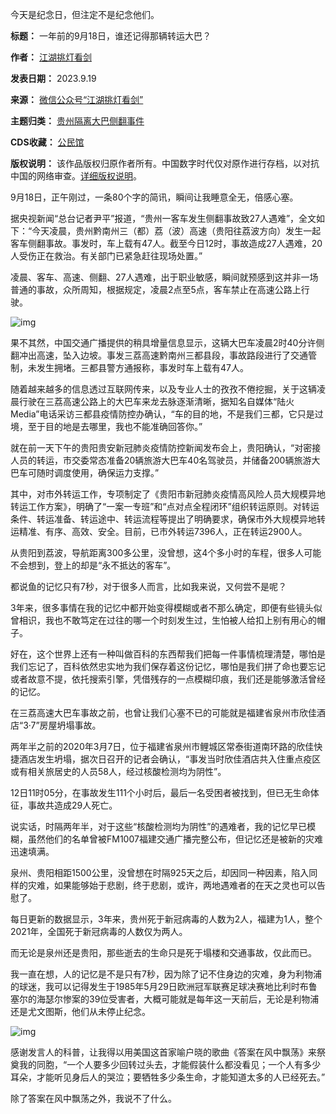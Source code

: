 今天是纪念日，但注定不是纪念他们。




**标题：** 一年前的9月18日，谁还记得那辆转运大巴？  

**作者：** [江湖挑灯看剑](https://chinadigitaltimes.net/space/江湖挑灯看剑)  

**发表日期：** 2023.9.19  

**来源：** [微信公众号“江湖挑灯看剑”](https://web.archive.org/web/20230919144126/https://mp.weixin.qq.com/s/xTJ0vzSbStzvTqNkNm7ZeQ)  

**主题归类：** [贵州隔离大巴侧翻事件](https://chinadigitaltimes.net/space/贵州隔离大巴侧翻事件)  

**CDS收藏：** [公民馆](https://chinadigitaltimes.net/space/%E5%85%AC%E6%B0%91%E9%A6%86)  

**版权说明：** 该作品版权归原作者所有。中国数字时代仅对原作进行存档，以对抗中国的网络审查。[详细版权说明](https://chinadigitaltimes.net/chinese/copyright)。


9月18日，正午刚过，一条80个字的简讯，瞬间让我睡意全无，倍感心塞。


据央视新闻“总台记者尹平”报道，“贵州一客车发生侧翻事故致27人遇难”，全文如下：“今天凌晨，贵州黔南州三（都）荔（波）高速（贵阳往荔波方向）发生一起客车侧翻事故。事发时，车上载有47人。截至今日12时，事故造成27人遇难，20人受伤正在救治。有关部门已紧急赶往现场处置。”


凌晨、客车、高速、侧翻、27人遇难，出于职业敏感，瞬间就预感到这并非一场普通的事故，众所周知，根据规定，凌晨2点至5点，客车禁止在高速公路上行驶。


![img](https://chinadigitaltimes.net/chinese/files/2023/09/image.jpeg)


果不其然，中国交通广播提供的稍具增量信息显示，这辆大巴车凌晨2时40分许侧翻冲出高速，坠入边坡。事发三荔高速黔南州三都县段，事故路段进行了交通管制，未发生拥堵。三都县警方通报称，事发时车上载有47人。


随着越来越多的信息透过互联网传来，以及专业人士的孜孜不倦挖掘，关于这辆凌晨行驶在三荔高速公路上的大巴车来龙去脉逐渐清晰，据知名自媒体“陆火Media”电话采访三都县疫情防控办确认，“车的目的地，不是我们三都，它只是过境，至于目的地是去哪里，我也不能准确回答你。”


就在前一天下午的贵阳贵安新冠肺炎疫情防控新闻发布会上，贵阳确认，“对密接人员的转运，市交委常态准备20辆旅游大巴车40名驾驶员，并储备200辆旅游大巴车可随时调度使用，确保运力支撑。”


其中，对市外转运工作，专项制定了《贵阳市新冠肺炎疫情高风险人员大规模异地转运工作方案》，明确了“一案一专班”和“点对点全程闭环”组织转运原则。对转运条件、转运准备、转运途中、转运流程等提出了明确要求，确保市外大规模异地转运精准、有序、高效、安全。目前，已市外转运7396人，正在转运2900人。


从贵阳到荔波，导航距离300多公里，没曾想，这4个多小时的车程，很多人可能不会想到，登上的却是“永不抵达的客车”。


都说鱼的记忆只有7秒，对于很多人而言，比如我来说，又何尝不是呢？


3年来，很多事情在我的记忆中都开始变得模糊或者不那么确定，即便有些镜头似曾相识，我也不敢笃定在过往的哪一个时刻发生过，生怕被人给扣上别有用心的帽子。


好在，这个世界上还有一种叫做百科的东西帮我们把每一件事情梳理清楚，哪怕是我们忘记了，百科依然忠实地为我们保存着这份记忆，哪怕是我们拼了命也要忘记或者故意不提，依托搜索引擎，凭借残存的一点模糊印痕，我们还是能够激活曾经的记忆。


在三荔高速大巴车事故之前，也曾让我们心塞不已的可能就是福建省泉州市欣佳酒店“3·7”房屋坍塌事故。


两年半之前的2020年3月7日，位于福建省泉州市鲤城区常泰街道南环路的欣佳快捷酒店发生坍塌，据次日召开的记者会确认，“事发当时欣佳酒店共入住重点疫区或有相关旅居史的人员58人，经过核酸检测均为阴性”。


12日11时05分，在事故发生111个小时后，最后一名受困者被找到，但已无生命体征，事故共造成29人死亡。


说实话，时隔两年半，对于这些“核酸检测均为阴性”的遇难者，我的记忆早已模糊，虽然他们的名单曾被FM1007福建交通广播完整公布，但记忆还是被新的灾难迅速填满。


泉州、贵阳相距1500公里，没曾想在时隔925天之后，却因同一种因素，陷入同样的灾难，如果能够始于悲剧，终于悲剧，或许，两地遇难者的在天之灵也可以告慰了。


每日更新的数据显示，3年来，贵州死于新冠病毒的人数为2人，福建为1人，整个2021年，全国死于新冠病毒的人数仅为两人。


而无论是泉州还是贵阳，那些逝去的生命只是死于塌楼和交通事故，仅此而已。


我一直在想，人的记忆是不是只有7秒，因为除了记不住身边的灾难，身为利物浦的球迷，我可以记得发生于1985年5月29日欧洲冠军联赛足球决赛地比利时布鲁塞尔的海瑟尔惨案的39位受害者，大概可能就是每年这一天前后，无论是利物浦还是尤文图斯，他们从未停止纪念。


![img](https://mmbiz.qpic.cn/mmbiz_jpg/Uibo2tACAEznorPqh7PULA9EZbPMicZmz63lIfsdASYxMHfzfVRyibYpTH81aPGYroYyzNctV7zqJuBFbgKwpZvzQ/640?wx_fmt=jpeg\&amp;wxfrom=5\&amp;wx_lazy=1\&amp;wx_co=1)


感谢发言人的科普，让我得以用美国这首家喻户晓的歌曲《答案在风中飘荡》来祭奠我的同胞，“一个人要多少回转过头去，才能假装什么都没看见；一个人有多少耳朵，才能听见身后人的哭泣；要牺牲多少条生命，才能知道太多的人已经死去。”


除了答案在风中飘荡之外，我说不了什么。

